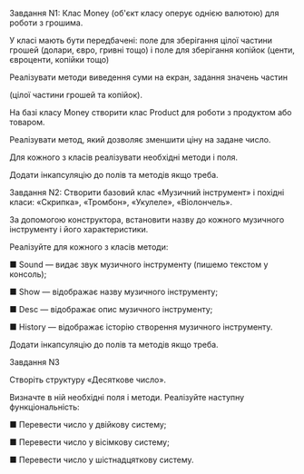 ﻿Завдання N1:
Клас Money (об'єкт класу оперує однією валютою) для роботи з грошима. 

У класі мають бути передбачені: поле для зберігання цілої частини грошей (долари, євро, гривні тощо) і поле для зберігання копійок (центи, євроценти, копійки тощо) 

Реалізувати методи виведення суми на екран, задання значень частин 

(цілої частини грошей та копійок). 

На базі класу Money створити клас Product для роботи з продуктом або товаром. 

Реалізувати метод, який дозволяє зменшити ціну на задане число. 

Для кожного з класів реалізувати необхідні методи і поля. 

Додати iнкапсуляцiю до полiв та методiв якщо треба.
 

Завдання N2:
Створити базовий клас «Музичний інструмент» і похідні класи: «Скрипка», «Тромбон», «Укулеле», «Віолончель». 

За допомогою конструктора, встановити назву до кожного музичного інструменту і його характеристики. 

Реалізуйте для кожного з класів методи:

■ Sound — видає звук музичного інструменту (пишемо текстом у консоль); 

■ Show — відображає назву музичного інструменту; 

■ Desc — відображає опис музичного інструменту; 

■ History — відображає історію створення музичного інструменту.

Додати iнкапсуляцiю до полiв та методiв якщо треба.


Завдання N3

Створіть структуру «Десяткове число». 

Визначте в ній необхідні поля і методи. Реалізуйте наступну функціональність: 

■ Перевести число у двійкову систему; 

■ Перевести число у вісімкову систему; 

■ Перевести число у шістнадцяткову систему.
